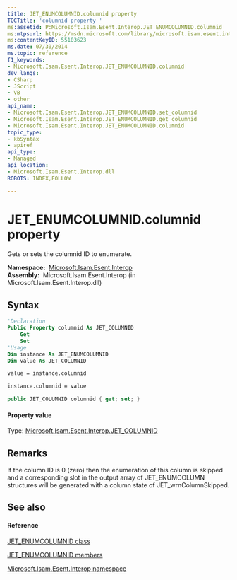 ```yaml
---
title: JET_ENUMCOLUMNID.columnid property 
TOCTitle: 'columnid property '
ms:assetid: P:Microsoft.Isam.Esent.Interop.JET_ENUMCOLUMNID.columnid
ms:mtpsurl: https://msdn.microsoft.com/library/microsoft.isam.esent.interop.jet_enumcolumnid.columnid(v=EXCHG.10)
ms:contentKeyID: 55103623
ms.date: 07/30/2014
ms.topic: reference
f1_keywords:
- Microsoft.Isam.Esent.Interop.JET_ENUMCOLUMNID.columnid
dev_langs:
- CSharp
- JScript
- VB
- other
api_name: 
- Microsoft.Isam.Esent.Interop.JET_ENUMCOLUMNID.set_columnid
- Microsoft.Isam.Esent.Interop.JET_ENUMCOLUMNID.get_columnid
- Microsoft.Isam.Esent.Interop.JET_ENUMCOLUMNID.columnid
topic_type: 
- kbSyntax
- apiref
api_type: 
- Managed
api_location: 
- Microsoft.Isam.Esent.Interop.dll
ROBOTS: INDEX,FOLLOW

---
```


# JET_ENUMCOLUMNID.columnid property

Gets or sets the columnid ID to enumerate.

**Namespace:**  [Microsoft.Isam.Esent.Interop](hh596136\(v=exchg.10\).md)  
**Assembly:**  Microsoft.Isam.Esent.Interop (in Microsoft.Isam.Esent.Interop.dll)

## Syntax

``` vb
'Declaration
Public Property columnid As JET_COLUMNID
    Get
    Set
'Usage
Dim instance As JET_ENUMCOLUMNID
Dim value As JET_COLUMNID

value = instance.columnid

instance.columnid = value
```

``` csharp
public JET_COLUMNID columnid { get; set; }
```

#### Property value

Type: [Microsoft.Isam.Esent.Interop.JET_COLUMNID](hh564510\(v=exchg.10\).md)  

## Remarks

If the column ID is 0 (zero) then the enumeration of this column is skipped and a corresponding slot in the output array of JET_ENUMCOLUMN structures will be generated with a column state of JET_wrnColumnSkipped.

## See also

#### Reference

[JET_ENUMCOLUMNID class](dn335139\(v=exchg.10\).md)

[JET_ENUMCOLUMNID members](dn335088\(v=exchg.10\).md)

[Microsoft.Isam.Esent.Interop namespace](hh596136\(v=exchg.10\).md)

